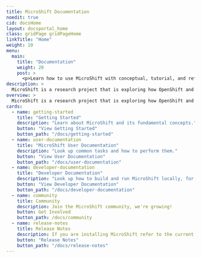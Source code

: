 ```yaml
---
title: MicroShift Documentation
noedit: true
cid: docsHome
layout: docsportal_home
class: gridPage gridPageHome
linkTitle: "Home"
weight: 10
menu:
  main:
    title: "Documentation"
    weight: 20
    post: >
      <p>Learn how to use MicroShift with conceptual, tutorial, and reference documentation. You can even help contribute to the docs</a>!</p>
description: >
  MicroShift is a research project that is exploring how OpenShift and Kubernetes can be optimized for small form factor and edge computing.
overview: >
  MicroShift is a research project that is exploring how OpenShift and Kubernetes can be optimized for small form factor and edge computing.
cards:
  - name: getting-started
    title: "Getting Started"
    description: "Learn about MicroShift and its fundamental concepts."
    button: "View Getting Started"
    button_path: "/docs/getting-started"
  - name: user-documentation
    title: "MicroShift User Documentation"
    description: "Look up common tasks and how to perform them."
    button: "View User Documentation"
    button_path: "/docs/user-documentation"
  - name: developer-documentation
    title: "Developer Documentation"
    description: "Look up how to build and run MicroShift locally, for testing, contributing, and development."
    button: "View Developer Documentation"
    button_path: "/docs/developer-documentation"
  - name: community
    title: Community
    description: Join the MicroShift community, we're growing!
    button: Get Involved
    button_path: /docs/community
  - name: release-notes
    title: Release Notes
    description: If you are installing MicroShift refer to the current release notes.
    button: "Release Notes"
    button_path: "/docs/release-notes"
---
```

